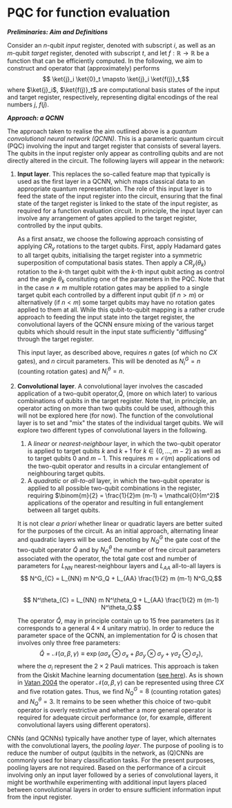 # PQC for function evaluation 

***Preliminaries: Aim and Definitions***  

Consider an $n$-qubit *input* register, denoted with subscript $i$, as well as an $m$-qubit *target* register, denoted with subscript $t$, and let $f: \mathbb{R} \to \mathbb{R}$ be a function that can be efficiently computed. In the following, we aim to construct and operator that (approximately) performs 
$$ \ket{j}_i \ket{0}_t  \mapsto \ket{j}_i \ket{f(j)}_t,$$
where $\ket{j}_i$, $\ket{f(j)}_t$ are computational basis states of the input and target register, respectively, representing digital encodings of the real numbers $j$, $f(j)$.  

***Approach: a QCNN***

The approach taken to realise the aim outlined above is a *quantum convolutional neural network (QCNN)*. This is a parameteric quantum circuit (PQC) involving the input and target register that consists of several layers. The qubits in the input register only appear as controlling qubits and are not directly altered in the circuit. The following layers will appear in the network:

1. **Input layer**. This replaces the so-called feature map that typically is used as the first layer in a QCNN, which maps classical data to an appropriate quantum representation. The role of this input layer is to feed the state of the input register into the circuit, ensuring that the final state of the target register is linked to the state of the input register, as required for a function evaluation circuit. In principle, the input layer can involve any arrangement of gates applied to the target register, controlled by the input qubits.  

    As a first ansatz, we choose the following approach consisting of applying $CR_y$ rotations to the target qubits. First, apply Hadamard gates to all target qubits, initialising the target register into a symmetric superposition of computational basis states. Then apply a $CR_y(\theta_k)$ rotation to the $k$-th target qubit with the $k$-th input qubit acting as control and the angle $\theta_k$ consituting one of the parameters in the PQC. Note that in the case $n \neq m$ multiple rotation gates may be applied to a single target qubit each controlled by a different input qubit (if $n >m$) or alternatively (if $n < m$) some target qubits may have no rotation gates applied to them at all.  While this qubit-to-qubit mapping is a rather crude approach to feeding the input state into the target register, the convolutional layers of the QCNN ensure mixing of the various target qubits which should result in the input state sufficiently "diffusing" through the target register. 

    This input layer, as described above, requires $n$ gates (of which no $CX$ gates), and $n$ circuit parameters. This will be denoted as $N^G_I =n$ (counting rotation gates) and $N^\theta_I=n$. 

2. **Convolutional layer**. A convolutional layer involves the cascaded application of a two-qubit operator,$\hat{Q}$, (more on which later) to various combinations of qubits in the target register. Note that, in principle, an operator acting on more than two qubits could be used, although this will not be explored here (for now). The function of the convolutional layer is to set and "mix" the states of the individual target qubits. We will explore two different types of convolutional layers in the following. 
    1. A *linear* or *nearest-neighbour* layer, in which the two-qubit operator is applied to target qubits $k$ and $k+1$ for $k \in \{0,...,m-2\}$ as well as to target qubits $0$ and $m-1$. This requires $m = \mathcal{O}(m)$ applications od the two-qubit operator and results in a circular entanglement of neighbouring target qubits. 
    2. A *quadratic* or *all-to-all* layer, in which the two-qubit operator is applied to all possible two-qubit combinations in the register, requiring $\binom{m}{2} = \frac{1}{2}m (m-1) = \mathcal{O}(m^2)$ applications of the operator and resulting in full entanglement between all target qubits. 
    
    It is not clear *a priori* whether linear or quadratic layers are better suited for the purposes of the circuit. As an initial approach, alternating linear and quadratic layers will be used. Denoting by $N^{G}_Q$ the gate cost of the two-qubit operator $\hat{Q}$ and by $N^\theta_{Q}$ the number of free circuit parameters associated with the operator, the total gate cost and number of parameters for $L_{NN}$ nearest-neighbour layers and $L_{AA}$ all-to-all layers is 
    $$ N^G_{C} = L_{NN} m N^G_Q + L_{AA} \frac{1}{2} m (m-1) N^G_Q,$$      
    $$ N^\theta_{C} = L_{NN} m N^\theta_Q + L_{AA} \frac{1}{2} m (m-1) N^\theta_Q.$$

    The operator $\hat{Q}$, may in principle contain up to 15 free parameters (as it corresponds to a general $4 \times 4$ unitary matrix). In order to reduce the parameter space of the QCNN, an implementation for $\hat{Q}$ is chosen that involves only three free parameters:
    $$ \hat{Q} = \mathcal{N} (\alpha, \beta, \gamma) \equiv \exp \left( \alpha \sigma_x \otimes \sigma_x +  \beta \sigma_y \otimes \sigma_y +  \gamma \sigma_z \otimes \sigma_z \right),$$
    where the $\sigma_i$ represent the $2 \times 2$ Pauli matrices. This approach is taken from the Qiskit Machine learning documentation ([see here](https://qiskit-community.github.io/qiskit-machine-learning/tutorials/11_quantum_convolutional_neural_networks.html)). As is shown in [Vatan 2004](https://journals.aps.org/pra/pdf/10.1103/PhysRevA.69.032315) the operator $\mathcal{N} (\alpha, \beta, \gamma)$ can be represented using three $CX$ and five rotation gates. Thus, we find $N^G_Q = 8$ (counting rotation gates) and $N^\theta_Q =3$. It remains to be seen whether this choice of two-qubit operator is overly restrictive and whether a more general operator is required for adequate circuit performance (or, for example, different convolutional layers using different operators). 

CNNs (and QCNNs) typically have another type of layer, which alternates with the convolutional layers, the *pooling layer*. The purpose of pooling is to reduce the number of output (qu)bits in the network, as (Q)CNNs are commonly used for binary classification tasks. For the present purposes, pooling layers are not required. Based on the performance of a circuit involving only an input layer followed by a series of convolutional layers, it might be worthwhile experimenting with additional input layers placed between convolutional layers in order to ensure sufficient information input from the input register. 
